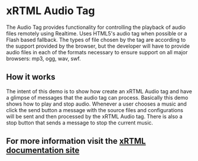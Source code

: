 # xRTML Audio Tag
The Audio Tag provides functionality for controlling the playback of audio files remotely using Realtime. Uses HTML5's audio tag when possible or a Flash based fallback.
The types of file chosen by the tag are according to the support provided by the browser, but the developer will have to provide audio files in each of the formats necessary to ensure support on all major browsers: mp3, ogg, wav, swf.

## How it works
The intent of this demo is to show how create an xRTML Audio tag and have a glimpse of messages that the audio tag can process. Basically this demo shows how to play and stop audio. Whenever a user chooses a music and click the send button a message with the source files and configurations will be sent and then processed by the xRTML Audio tag.
There is also a stop button that sends a message to stop the current music.

## For more information visit the [xRTML documentation site](http://docs.xrtml.org/3-0-0/javascript/xrtml.tags.audio.htm "")